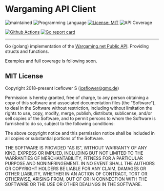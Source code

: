 # Wargaming API Client
![maintained](https://img.shields.io/badge/maintained-yes-brightgreen.svg)
![Programming Language](https://img.shields.io/badge/language-Go-orange.svg)
[![License: MIT](https://img.shields.io/badge/License-MIT-blue.svg)](https://github.com/IceflowRE/go-wargaming/blob/master/LICENSE.md)
![API Coverage](https://img.shields.io/badge/API%20coverage-1%20%2F%20163-red.svg)

[![Github Actions](https://github.com/IceflowRE/go-wargaming/workflows/Build/badge.svg)](https://github.com/IceflowRE/go-wargaming/actions)
[![Go report card](https://goreportcard.com/badge/github.com/IceflowRE/go-wargaming)](https://goreportcard.com/report/github.com/IceflowRE/go-wargaming)

---

Go (golang) implementation of the [Wargaming.net Public API](https://developers.wargaming.net/documentation/guide/getting-started/). Providing structs and functions.

Examples and full coverage is following soon.

## MIT License

Copyright 2018-present Iceflower S (iceflower@gmx.de)

Permission is hereby granted, free of charge, to any person obtaining a copy of this software and associated documentation files (the "Software"), to deal in the Software without restriction, including without limitation the rights to use, copy, modify, merge, publish, distribute, sublicense, and/or sell copies of the Software, and to permit persons to whom the Software is furnished to do so, subject to the following conditions:

The above copyright notice and this permission notice shall be included in all copies or substantial portions of the Software.

THE SOFTWARE IS PROVIDED "AS IS", WITHOUT WARRANTY OF ANY KIND, EXPRESS OR IMPLIED, INCLUDING BUT NOT LIMITED TO THE WARRANTIES OF MERCHANTABILITY, FITNESS FOR A PARTICULAR PURPOSE AND NONINFRINGEMENT. IN NO EVENT SHALL THE AUTHORS OR COPYRIGHT HOLDERS BE LIABLE FOR ANY CLAIM, DAMAGES OR OTHER LIABILITY, WHETHER IN AN ACTION OF CONTRACT, TORT OR OTHERWISE, ARISING FROM, OUT OF OR IN CONNECTION WITH THE SOFTWARE OR THE USE OR OTHER DEALINGS IN THE SOFTWARE.